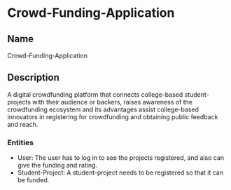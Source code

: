 # Crowd-Funding-Application

## Name
Crowd-Funding-Application

## Description
A digital crowdfunding platform that connects college-based student-projects with their audience or backers, raises awareness of
the crowdfunding ecosystem and its advantages assist college-based innovators in registering for crowdfunding and obtaining
public feedback and reach.

### Entities
- User: The user has to log in to see the projects registered, and also can give the funding and rating.
- Student-Project: A student-project needs to be registered so that it can be funded.
